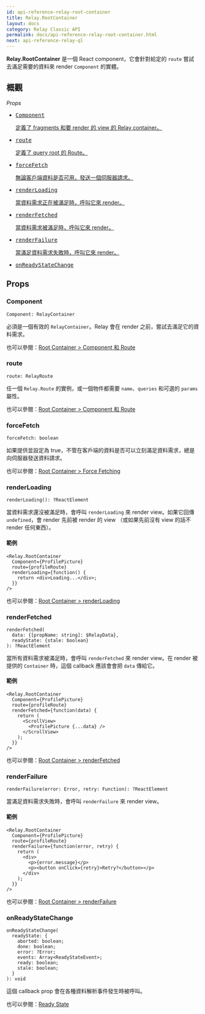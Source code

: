 ```yaml
---
id: api-reference-relay-root-container
title: Relay.RootContainer
layout: docs
category: Relay Classic API
permalink: docs/api-reference-relay-root-container.html
next: api-reference-relay-ql
---
```


**Relay.RootContainer** 是一個 React component，它會針對給定的 `route` 嘗試去滿足需要的資料來 render `Component` 的實體。

## 概觀

*Props*

<ul class="apiIndex">
  <li>
    <a href="#component">
      <pre>Component</pre>
      定義了 fragments 和要 render 的 view 的 Relay container。
    </a>
  </li>
  <li>
    <a href="#route">
      <pre>route</pre>
      定義了 query root 的 Route。
    </a>
  </li>
  <li>
    <a href="#forcefetch">
      <pre>forceFetch</pre>
      無論客戶端資料是否可用，發送一個伺服器請求。
    </a>
  </li>
  <li>
    <a href="#renderloading">
      <pre>renderLoading</pre>
      當資料需求正在被滿足時，呼叫它來 render。
    </a>
  </li>
  <li>
    <a href="#renderfetched">
      <pre>renderFetched</pre>
      當資料需求被滿足時，呼叫它來 render。
    </a>
  </li>
  <li>
    <a href="#renderfailure">
      <pre>renderFailure</pre>
      當滿足資料需求失敗時，呼叫它來 render。
    </a>
  </li>
  <li>
    <a href="#onreadystatechange">
      <pre>onReadyStateChange</pre>
    </a>
  </li>
</ul>

## Props

### Component

```
Component: RelayContainer
```

必須是一個有效的 `RelayContainer`。Relay 會在 render 之前，嘗試去滿足它的資料需求。

也可以參閱：[Root Container > Component 和 Route](guides-root-container.html#component-and-route)

### route

```
route: RelayRoute
```

任一個 `Relay.Route` 的實例，或一個物件都需要 `name`、`queries` 和可選的 `params` 屬性。

也可以參閱：[Root Container > Component 和 Route](guides-root-container.html#component-and-route)

### forceFetch

```
forceFetch: boolean
```

如果提供並設定為 true，不管在客戶端的資料是否可以立刻滿足資料需求，總是向伺服器發送資料請求。

也可以參閱：[Root Container > Force Fetching](guides-root-container.html#force-fetching)

### renderLoading

```
renderLoading(): ?ReactElement
```

當資料需求還沒被滿足時，會呼叫 `renderLoading` 來 render view。如果它回傳 `undefined`，會 render 先前被 render 的 view （或如果先前沒有 view 的話不 render 任何東西）。

#### 範例

```{4-6}
<Relay.RootContainer
  Component={ProfilePicture}
  route={profileRoute}
  renderLoading={function() {
    return <div>Loading...</div>;
  }}
/>
```

也可以參閱：[Root Container > renderLoading](guides-root-container.html#renderloading)

### renderFetched

```
renderFetched(
  data: {[propName: string]: $RelayData},
  readyState: {stale: boolean}
): ?ReactElement
```

當所有資料需求被滿足時，會呼叫 `renderFetched` 來 render view。在 render 被提供的 `Container` 時，這個 callback 應該會會把 `data` 傳給它。

#### 範例

```{4-10}
<Relay.RootContainer
  Component={ProfilePicture}
  route={profileRoute}
  renderFetched={function(data) {
    return (
      <ScrollView>
        <ProfilePicture {...data} />
      </ScrollView>
    );
  }}
/>
```

也可以參閱：[Root Container > renderFetched](guides-root-container.html#renderfetched)

### renderFailure

```
renderFailure(error: Error, retry: Function): ?ReactElement
```

當滿足資料需求失敗時，會呼叫 `renderFailure` 來 render view。

#### 範例

```{4-11}
<Relay.RootContainer
  Component={ProfilePicture}
  route={profileRoute}
  renderFailure={function(error, retry) {
    return (
      <div>
        <p>{error.message}</p>
        <p><button onClick={retry}>Retry?</button></p>
      </div>
    );
  }}
/>
```

也可以參閱：[Root Container > renderFailure](guides-root-container.html#renderfailure)

### onReadyStateChange

```
onReadyStateChange(
  readyState: {
    aborted: boolean;
    done: boolean;
    error: ?Error;
    events: Array<ReadyStateEvent>;
    ready: boolean;
    stale: boolean;
  }
): void
```

這個 callback prop 會在各種資料解析事件發生時被呼叫。

也可以參閱：[Ready State](guides-ready-state.html)
